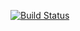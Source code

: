 [![Build Status](https://travis-ci.org/kirillneuchesov/chessviz.svg?branch=master)](https://travis-ci.org/kirillneuchesov/chessviz)